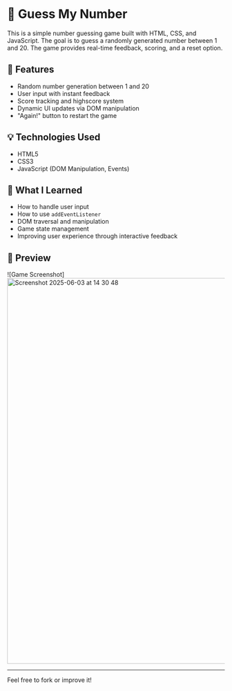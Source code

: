 # 🎯 Guess My Number

This is a simple number guessing game built with HTML, CSS, and JavaScript. The goal is to guess a randomly generated number between 1 and 20. The game provides real-time feedback, scoring, and a reset option.

## 🚀 Features

- Random number generation between 1 and 20
- User input with instant feedback
- Score tracking and highscore system
- Dynamic UI updates via DOM manipulation
- "Again!" button to restart the game

## 💡 Technologies Used

- HTML5
- CSS3
- JavaScript (DOM Manipulation, Events)

## 🧠 What I Learned

- How to handle user input
- How to use `addEventListener`
- DOM traversal and manipulation
- Game state management
- Improving user experience through interactive feedback

## 📸 Preview

![Game Screenshot] <img width="894" alt="Screenshot 2025-06-03 at 14 30 48" src="https://github.com/user-attachments/assets/0613412c-f331-41bf-ab96-3c8500f53ff9" />

---

Feel free to fork or improve it!
